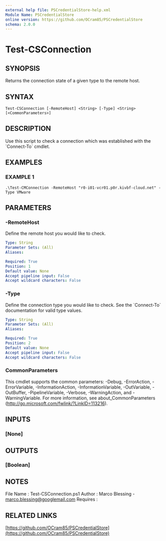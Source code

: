 ```yaml
---
external help file: PSCredentialStore-help.xml
Module Name: PSCredentialStore
online version: https://github.com/OCram85/PSCredentialStore
schema: 2.0.0
---
```


# Test-CSConnection

## SYNOPSIS
Returns the connection state of a given type to the remote host.

## SYNTAX

```
Test-CSConnection [-RemoteHost] <String> [-Type] <String> [<CommonParameters>]
```

## DESCRIPTION
Use this script to check a connection which was established with the \`Connect-To\` cmdlet.

## EXAMPLES

### EXAMPLE 1
```
.\Test-CMConnection -RemoteHost "r0-i01-vcr01.p0r.kivbf-cloud.net" -Type VMware
```

## PARAMETERS

### -RemoteHost
Define the remote host you would like to check.

```yaml
Type: String
Parameter Sets: (All)
Aliases:

Required: True
Position: 1
Default value: None
Accept pipeline input: False
Accept wildcard characters: False
```

### -Type
Define the connection type you would like to check.
See the \`Connect-To\` documentation
for valid type values.

```yaml
Type: String
Parameter Sets: (All)
Aliases:

Required: True
Position: 2
Default value: None
Accept pipeline input: False
Accept wildcard characters: False
```

### CommonParameters
This cmdlet supports the common parameters: -Debug, -ErrorAction, -ErrorVariable, -InformationAction, -InformationVariable, -OutVariable, -OutBuffer, -PipelineVariable, -Verbose, -WarningAction, and -WarningVariable. For more information, see about_CommonParameters (http://go.microsoft.com/fwlink/?LinkID=113216).

## INPUTS

### [None]

## OUTPUTS

### [Boolean]

## NOTES
File Name   : Test-CSConnection.ps1
Author      : Marco Blessing - marco.blessing@googlemail.com
Requires    :

## RELATED LINKS

[https://github.com/OCram85/PSCredentialStore](https://github.com/OCram85/PSCredentialStore)

